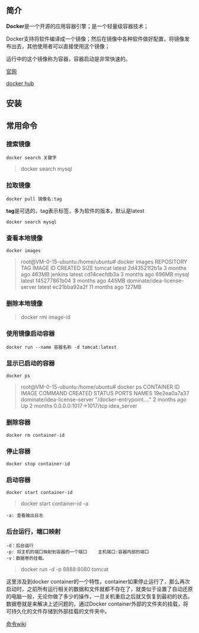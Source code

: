 ## 简介

**Docker**是一个开源的应用容器引擎；是一个轻量级容器技术；

Docker支持将软件编译成一个镜像；然后在镜像中各种软件做好配置，将镜像发布出去，其他使用者可以直接使用这个镜像；

运行中的这个镜像称为容器，容器启动是非常快速的。

[官网](https://www.docker.com/)

[docker hub](https://hub.docker.com/)

## 安装

## 常用命令

### 搜索镜像


```shell
docker search 关键字
```

>  docker search mysql

### 拉取镜像

```shell
docker pull 镜像名:tag
```

**tag**是可选的，tag表示标签，多为软件的版本，默认是latest

```shell
docker search mysql
```

### 查看本地镜像

```shell
docker images
```

> root@VM-0-15-ubuntu:/home/ubuntu# docker images
> REPOSITORY                     TAG                 IMAGE ID            CREATED             SIZE
> tomcat                         latest              2d43521f2b1a        3 months ago        463MB
> jenkins                        latest              cd14cecfdb3a        3 months ago        696MB
> mysql                          latest              f45277861b04        3 months ago        445MB
> dominate/idea-license-server   latest              ec21bba92a2f        11 months ago       127MB

### 删除本地镜像

> docker rmi image-id

### 使用镜像启动容器

```shell
docker run --name 容器名称 -d tomcat:latest
```

### 显示已启动的容器

```shell
docker ps
```

> root@VM-0-15-ubuntu:/home/ubuntu# docker ps
> CONTAINER ID        IMAGE                          COMMAND                  CREATED             STATUS              PORTS                    NAMES
> 19e2ea0a7a37        dominate/idea-license-server   "/docker-entrypoint.…"   2 months ago        Up 2 months         0.0.0.0:1017->1017/tcp   idea_server

### 删除容器

```
docker rm container-id
```

### 停止容器

```shell
docker stop container-id
```

### 启动容器

```shell
docker start container-id
```

> docker start container-id -a 

```shell
-a: 查看输出日志
```

### 后台运行，端口映射

```shell
-d：后台运行
-p: 将主机的端口映射到容器的一个端口    主机端口:容器内部的端口
-v：数据卷的挂载。
```


> docker run -d -p 8888:8080 tomcat

这里涉及到docker container的一个特性，container如果停止运行了，那么再次启动时，之前所有运行相关的数据和文件就都不存在了，就类似于设置了自动还原的电脑一般，无论你做了多少的操作，一旦关机重启之后就又恢复到最初的状态。数据卷就是来解决上述问题的，通过Docker container外部的文件夹的挂载，将可持久化的文件存储到外部挂载的文件夹中。

[命令wiki](https://docs.docker.com/engine/reference/commandline/docker/)